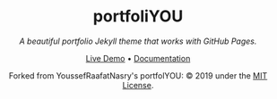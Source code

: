 <div align="center">
  <h1>portfoliYOU</h1>
  <p><i>A beautiful portfolio Jekyll theme that works with GitHub Pages.</i></p>

  <a href="https://YoussefRaafatNasry.github.io/portfolYOU/">Live Demo</a>
  •
  <a href="https://YoussefRaafatNasry.github.io/portfolYOU/docs/">Documentation</a>

  <p> Forked from YoussefRaafatNasry's portfolYOU: © 2019 under the <a href="./LICENSE">MIT License</a>.</p>
</div>
